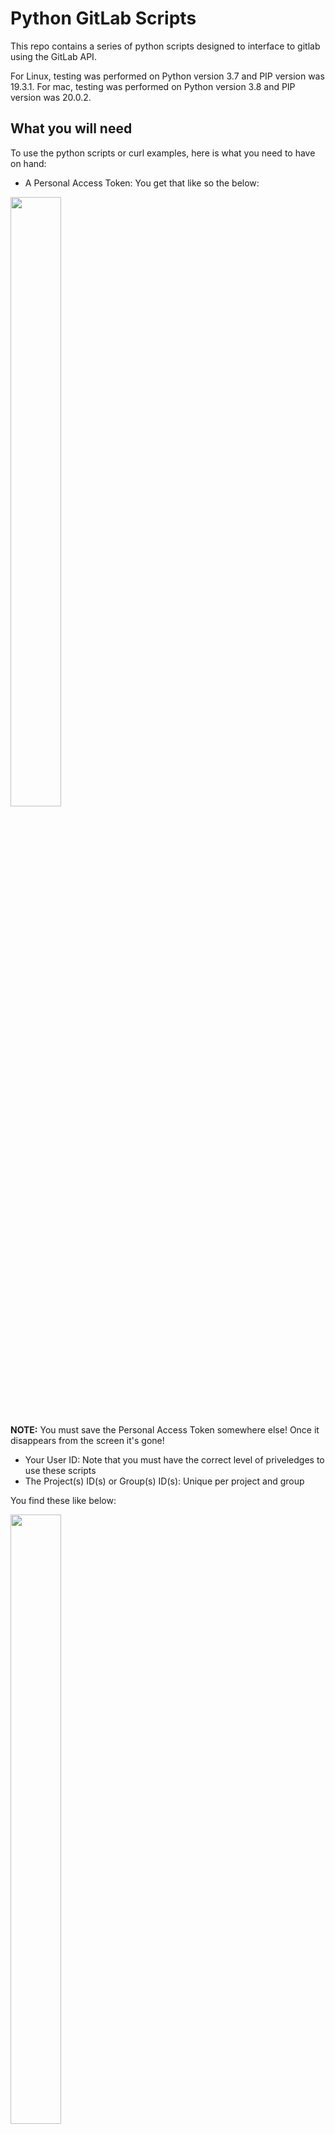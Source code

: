 # Python GitLab Scripts

This repo contains a series of python scripts designed to interface to gitlab 
using the GitLab API. 

For Linux, testing was performed on Python version 3.7 and PIP version was 19.3.1.
For mac, testing was performed on Python version 3.8 and PIP version was 20.0.2.

## What you will need
To use the python scripts or curl examples, here is what you need to have on hand:
- A Personal Access Token: You get that like so the below:


<img src=photos/PersonalAccessToken.gif width=40% height=50% />

**NOTE:** You must save the Personal Access Token somewhere else! Once it disappears from the screen it's gone!


- Your User ID: Note that you must have the correct level of priveledges to use these scripts
- The Project(s) ID(s) or Group(s) ID(s): Unique per project and group

You find these like below:

<img src=photos/GroupProjectUserIDLocations.gif width=40% height=50% />

# Code design
The code is broken into three primary components. 
EntryMenu.py is a primitive menu to use the tool. 
The featureLibrary.py contains all the scripts that interface to GitLab thru it's RESTful enterface. 
Finally, the remainder of the files are separate setup and entry files to call into the featureLibrary.py for each desired function. These files are located in the ./Frontend subdirectory.

# curl examples
This section provides some working examples using curl to interface to github.com in case a person may want a starting point to do  some shell scripting.
Once working in curl, [this helpful site](https://curl.trillworks.com) converts the curl commands to Python requests.

## List Group Members
```
curl --header "PRIVATE-TOKEN: replacetextwithyourtoken" https://gitlab.com/api/v4/groups/5255791/members
```

Sample output:
```
don@donh:~/PycharmProjects$ curl --header "PRIVATE-TOKEN: replacetextwithyourtoken" https://gitlab.com/api/v4/groups/5255791/members
[{"id":3620564,"name":"Don Harbin","username":"dbharbin","state":"active","avatar_url":"https://secure.gravatar.com/avatar/97cd4f46eb78f3c28f7955500e5ee10a?s=80\u0026d=identicon","web_url":"https://gitlab.com/dbharbin","access_level":50,"expires_at":null},{"id":4421968,"name":"Scott Bambrough","username":"sbambrough","state":"active","avatar_url":"https://secure.gravatar.com/avatar/9181a5db4d34d3081a5ef3a79ef36ba4?s=80\u0026d=identicon","web_url":"https://gitlab.com/sbambrough","access_level":40,"expires_at":"2019-11-06"}]don@donh:~/PycharmProjects$
```

**Formatted output, adds subgroups, add pipe to make human readable
```
curl --header "PRIVATE-TOKEN: replacetextwithyourtoken" https://gitlab.com/api/v4/groups/5255791/projects?include_subgroups=true|python -m json.tool
```

Sample output:
```
don@donh:~/PycharmProjects$ curl --header "PRIVATE-TOKEN: replacetextwithyourtoken" https://gitlab.com/api/v4/groups/5255791/projects?include_subgroups=true|python -m json.tool
  % Total    % Received % Xferd  Average Speed   Time    Time     Time  Current
                                 Dload  Upload   Total   Spent    Left  Speed
100  7291  100  7291    0     0  14157      0 --:--:-- --:--:-- --:--:-- 14157
[
    {
        "id": 13839713,
        "description": "",
        "name": "ProjectSGA",
        "name_with_namespace": "c_linaro / AAA Private / SubGroupA / ProjectSGA",
        "path": "projectsga",
        "path_with_namespace": "codelinaro/qualcomm/subgroupa/projectsga",
        "created_at": "2019-08-16T04:58:51.539Z",
        "default_branch": null,
        "tag_list": [],
        "ssh_url_to_repo": "git@gitlab.com:codelinaro/qualcomm/subgroupa/projectsga.git",
        "http_url_to_repo": "https://gitlab.com/codelinaro/qualcomm/subgroupa/projectsga.git",
        "web_url": "https://gitlab.com/codelinaro/qualcomm/subgroupa/projectsga",
        "readme_url": null,
        "avatar_url": null,
        "star_count": 0,
        "forks_count": 0,
        "last_activity_at": "2019-08-16T04:58:51.539Z",
        "namespace": {
            "id": 5858888,
            "name": "SubGroupA",
            "path": "subgroupa",
            "kind": "group",
            "full_path": "codelinaro/qualcomm/subgroupa",
            "parent_id": 5858869,
            "avatar_url": null,
            "web_url": "https://gitlab.com/groups/codelinaro/qualcomm/subgroupa"
        },
        "_links": {
            "self": "https://gitlab.com/api/v4/projects/13839713",
            "issues": "https://gitlab.com/api/v4/projects/13839713/issues",
            "merge_requests": "https://gitlab.com/api/v4/projects/13839713/merge_requests",
            "repo_branches": "https://gitlab.com/api/v4/projects/13839713/repository/branches",
            "labels": "https://gitlab.com/api/v4/projects/13839713/labels",
            "events": "https://gitlab.com/api/v4/projects/13839713/events",
            "members": "https://gitlab.com/api/v4/projects/13839713/members"
        },
        "empty_repo": true,
        "archived": false,
        "visibility": "private",
        "resolve_outdated_diff_discussions": false,
        "container_registry_enabled": true,
        "issues_enabled": true,
        "merge_requests_enabled": true,
        "wiki_enabled": true,
        "jobs_enabled": true,
        "snippets_enabled": true,
        "issues_access_level": "enabled",
        "repository_access_level": "enabled",
        "merge_requests_access_level": "enabled",
        "wiki_access_level": "enabled",
        "builds_access_level": "enabled",
        "snippets_access_level": "enabled",
        "shared_runners_enabled": true,
        "lfs_enabled": true,
        "creator_id": 3620564,
        "import_status": "none",
        "open_issues_count": 0,
        "ci_default_git_depth": 50,
        "public_jobs": true,
        "build_timeout": 3600,
        "auto_cancel_pending_pipelines": "enabled",
        "build_coverage_regex": null,
        "ci_config_path": null,
        "shared_with_groups": [],
        "only_allow_merge_if_pipeline_succeeds": false,
        "request_access_enabled": false,
        "only_allow_merge_if_all_discussions_are_resolved": false,
        "printing_merge_request_link_enabled": true,
        "merge_method": "merge",
        "auto_devops_enabled": false,
        "auto_devops_deploy_strategy": "continuous",
        "approvals_before_merge": 0,
        "mirror": false,
        "external_authorization_classification_label": ""
    },
    {
        "id": 13839583,
        "description": "",
        "name": "ProjectA",
        "name_with_namespace": "c_linaro / AAA Public / ProjectA",
        "path": "projecta",
        "path_with_namespace": "codelinaro/qc-public/projecta",
        "created_at": "2019-08-16T04:38:24.181Z",
        "default_branch": "master",
        "tag_list": [],
        "ssh_url_to_repo": "git@gitlab.com:codelinaro/qc-public/projecta.git",
        "http_url_to_repo": "https://gitlab.com/codelinaro/qc-public/projecta.git",
        "web_url": "https://gitlab.com/codelinaro/qc-public/projecta",
        "readme_url": "https://gitlab.com/codelinaro/qc-public/projecta/blob/master/README.md",
        "avatar_url": null,
        "star_count": 0,
        "forks_count": 0,
        "last_activity_at": "2019-08-16T04:38:24.181Z",
        "namespace": {
            "id": 5858938,
            "name": "AAA Public",
            "path": "qc-public",
            "kind": "group",
            "full_path": "codelinaro/qc-public",
            "parent_id": 5255791,
            "avatar_url": null,
            "web_url": "https://gitlab.com/groups/codelinaro/qc-public"
        },
        "_links": {
            "self": "https://gitlab.com/api/v4/projects/13839583",
            "issues": "https://gitlab.com/api/v4/projects/13839583/issues",
            "merge_requests": "https://gitlab.com/api/v4/projects/13839583/merge_requests",
            "repo_branches": "https://gitlab.com/api/v4/projects/13839583/repository/branches",
            "labels": "https://gitlab.com/api/v4/projects/13839583/labels",
            "events": "https://gitlab.com/api/v4/projects/13839583/events",
            "members": "https://gitlab.com/api/v4/projects/13839583/members"
        },
        "empty_repo": false,
        "archived": false,
        "visibility": "public",
        "resolve_outdated_diff_discussions": false,
        "container_registry_enabled": true,
        "issues_enabled": true,
        "merge_requests_enabled": true,
        "wiki_enabled": true,
        "jobs_enabled": true,
        "snippets_enabled": true,
        "issues_access_level": "enabled",
        "repository_access_level": "enabled",
        "merge_requests_access_level": "enabled",
        "wiki_access_level": "enabled",
        "builds_access_level": "enabled",
        "snippets_access_level": "enabled",
        "shared_runners_enabled": true,
        "lfs_enabled": true,
        "creator_id": 3620564,
        "import_status": "none",
        "open_issues_count": 0,
        "ci_default_git_depth": 50,
        "public_jobs": true,
        "build_timeout": 3600,
        "auto_cancel_pending_pipelines": "enabled",
        "build_coverage_regex": null,
        "ci_config_path": null,
        "shared_with_groups": [],
        "only_allow_merge_if_pipeline_succeeds": false,
        "request_access_enabled": false,
        "only_allow_merge_if_all_discussions_are_resolved": false,
        "printing_merge_request_link_enabled": true,
        "merge_method": "merge",
        "auto_devops_enabled": false,
        "auto_devops_deploy_strategy": "continuous",
        "approvals_before_merge": 0,
        "mirror": false,
        "external_authorization_classification_label": "",
        "packages_enabled": true
    }
]
don@donh:~/PycharmProjects$ 
```

## List Group Members including inherited
```
curl --header "PRIVATE-TOKEN: replacetextwithyourtoken" https://gitlab.com/api/v4/groups/5858938/members/all|python -m json.tool
```

'''
curl --header "PRIVATE-TOKEN: replacetextwithyourtoken" https://gitlab.com/api/v4/groups/6832150/members|python -m json.tool
'''

## List all projects under a group
```
curl --header "PRIVATE-TOKEN: replacetextwithyourtoken" https://gitlab.com/api/v4/groups/5255791/projects?include_subgroups=true|python -m json.tool
```

## List repo commits for a project
```
curl --header "PRIVATE-TOKEN: replacetextwithyourtoken" https://gitlab.com/api/v4/projects/dbharbin%2Fopencv-color-tracking-demo/repository/commits|python -m json.tool
```


## List Project notification settings
```
curl --header "PRIVATE-TOKEN: replacetextwithyourtoken" https://gitlab.com/ap9705/notification_settings|python -m json.tool
```

## Change Project visibility
```
curl -X PUT -d visibility="public" --header "PRIVATE-TOKEN: replacetextwithyourtoken" https://gitlab.com/api/v4/projects/13839583
```

## Search
The API provides a global search feature.  It can be used to search projects, groups, issues and other items.
The example below is an example of a global search of public projects on the gitlab.com instance and any private projects the curl request initiator has access to for the string "Chattertest".
The "scope" of the example in this case is "projects," but can have other scopes as suggested in the GitLab API documentation.
```
curl --request GET --header 'PRIVATE-TOKEN: replacetextwithyourtoken' 'https://gitlab.com/api/v4/search?scope=projects&search=Chattertest'|python -m json.tool
```


# Opens

As these examples have been tested, the following gaps have been found that would be nice to resolve:

### Adding users / Changing roles in inherited projects and groups
It was noticed during testing that if a user in part of a project or groups through inheritance, that an error is returned when attempting to change a user role in the child projects/groups.
I have yet to find a way thru the API to find what the top level (parent) group the user was added to. It's shown in the UI, but still investigating for API.



<end>
